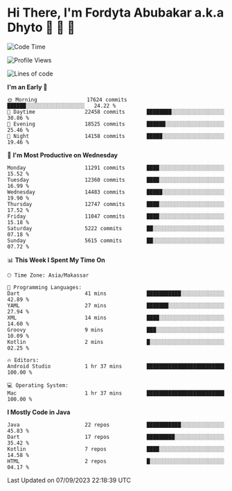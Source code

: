 # Hi There, I'm Fordyta Abubakar a.k.a Dhyto 👋 👋 👋 

<!--
**DhytoDev/dhytodev** is a ✨ _special_ ✨ repository because its `README.md` (this file) appears on your GitHub profile.

Here are some ideas to get you started:

- 🔭 I’m currently working on ...
- 🌱 I’m currently learning ...
- 👯 I’m looking to collaborate on ...
- 🤔 I’m looking for help with ...
- 💬 Ask me about ...
- 📫 How to reach me: ...
- 😄 Pronouns: ...
- ⚡ Fun fact: ...
-->

<!--START_SECTION:waka-->
![Code Time](http://img.shields.io/badge/Code%20Time-2%2C008%20hrs%2011%20mins-blue)

![Profile Views](http://img.shields.io/badge/Profile%20Views-0-blue)

![Lines of code](https://img.shields.io/badge/From%20Hello%20World%20I%27ve%20Written-9.0%20million%20lines%20of%20code-blue)

**I'm an Early 🐤** 

```text
🌞 Morning                17624 commits       ██████░░░░░░░░░░░░░░░░░░░   24.22 % 
🌆 Daytime                22458 commits       ████████░░░░░░░░░░░░░░░░░   30.86 % 
🌃 Evening                18525 commits       ██████░░░░░░░░░░░░░░░░░░░   25.46 % 
🌙 Night                  14158 commits       █████░░░░░░░░░░░░░░░░░░░░   19.46 % 
```
📅 **I'm Most Productive on Wednesday** 

```text
Monday                   11291 commits       ████░░░░░░░░░░░░░░░░░░░░░   15.52 % 
Tuesday                  12360 commits       ████░░░░░░░░░░░░░░░░░░░░░   16.99 % 
Wednesday                14483 commits       █████░░░░░░░░░░░░░░░░░░░░   19.90 % 
Thursday                 12747 commits       ████░░░░░░░░░░░░░░░░░░░░░   17.52 % 
Friday                   11047 commits       ████░░░░░░░░░░░░░░░░░░░░░   15.18 % 
Saturday                 5222 commits        ██░░░░░░░░░░░░░░░░░░░░░░░   07.18 % 
Sunday                   5615 commits        ██░░░░░░░░░░░░░░░░░░░░░░░   07.72 % 
```


📊 **This Week I Spent My Time On** 

```text
🕑︎ Time Zone: Asia/Makassar

💬 Programming Languages: 
Dart                     41 mins             ███████████░░░░░░░░░░░░░░   42.89 % 
YAML                     27 mins             ███████░░░░░░░░░░░░░░░░░░   27.94 % 
XML                      14 mins             ████░░░░░░░░░░░░░░░░░░░░░   14.60 % 
Groovy                   9 mins              ███░░░░░░░░░░░░░░░░░░░░░░   10.09 % 
Kotlin                   2 mins              █░░░░░░░░░░░░░░░░░░░░░░░░   02.25 % 

🔥 Editors: 
Android Studio           1 hr 37 mins        █████████████████████████   100.00 % 

💻 Operating System: 
Mac                      1 hr 37 mins        █████████████████████████   100.00 % 
```

**I Mostly Code in Java** 

```text
Java                     22 repos            ███████████░░░░░░░░░░░░░░   45.83 % 
Dart                     17 repos            █████████░░░░░░░░░░░░░░░░   35.42 % 
Kotlin                   7 repos             ████░░░░░░░░░░░░░░░░░░░░░   14.58 % 
HTML                     2 repos             █░░░░░░░░░░░░░░░░░░░░░░░░   04.17 % 
```




 Last Updated on 07/09/2023 22:18:39 UTC
<!--END_SECTION:waka-->
